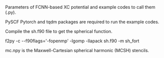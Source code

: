 Parameters of FCNN-based XC potential and example codes to call them (.py).

PySCF Pytorch and tqdm packages are required to run the example codes.

Compile the sh.f90 file to get the spherical function.

f2py -c --f90flags='-fopenmp' -lgomp -llapack sh.f90 -m sh_fort

mc.npy is the Maxwell-Cartesian spherical harmonic (MCSH) stencils.
